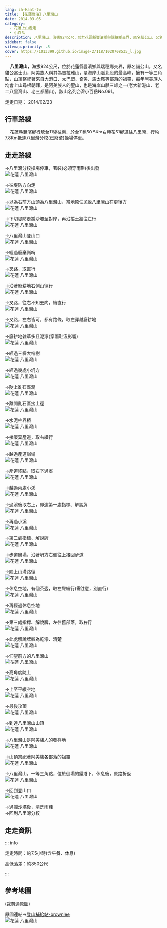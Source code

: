 ```yaml
---
lang: zh-Hant-tw
title: 【花蓮豐濱】八里灣山
date: 2014-03-05
category: 
  - 花蓮上山走走
  - 小百岳
description: 八里灣山，海拔924公尺，位於花蓮縣豐濱鄉與瑞穗鄉交界，原名貓公山，又名貓公富士山，阿美族人稱其為吉拉雅山，是海岸山脈北段的最高峰，擁有一等三角點，山頂祭祀著來自大港口、太巴塱、奇美、馬太鞍等部落的祖靈，每年阿美族人均會上山尋根朝拜，是阿美族人的聖山，也是海岸山脈三雄之一(老大新港山、老二八里灣山、老三都蘭山)，該山名列台灣小百岳No.091。
sidebar: false
sitemap.priority: .8
cover: https://1013399.github.io/image-2/118/1020708535_l.jpg
---
```


    **八里灣山**，海拔924公尺，位於花蓮縣豐濱鄉與瑞穗鄉交界，原名貓公山，又名貓公富士山，阿美族人稱其為吉拉雅山，是海岸山脈北段的最高峰，擁有一等三角點，山頂祭祀著來自大港口、太巴塱、奇美、馬太鞍等部落的祖靈，每年阿美族人均會上山尋根朝拜，是阿美族人的聖山，也是海岸山脈三雄之一(老大新港山、老二八里灣山、老三都蘭山)，該山名列台灣小百岳No.091。

<!-- more -->

走走日期： 2014/02/23

## 行車路線  
    花蓮縣豐濱鄉行駛台11線往南，於台11線50.5Km右轉花51鄉道往八里灣，行約7.8Km抵達八里灣分校(已廢棄)操場停車。

## 走走路線 
→八里灣分校操場停車，著裝(必須穿雨鞋)後出發  
![花蓮 八里灣山](https://1013399.github.io/image-2/118/1020708369_l.jpg)

→往堤防方向走  
![花蓮 八里灣山](https://1013399.github.io/image-2/118/1020708374_l.jpg)

→以為右前方山頭為八里灣山，當地原住民說八里灣山在更後方  
![花蓮 八里灣山](https://1013399.github.io/image-2/118/1020708379_l.jpg)

→下切堤防走攔沙壩至對岸，再沿擋土牆往左行  
![花蓮 八里灣山](https://1013399.github.io/image-2/118/1020708381_l.jpg)

→八里灣山登山口  
![花蓮 八里灣山](https://1013399.github.io/image-2/118/1020708391_l.jpg)

→經過廢棄崗哨  
![花蓮 八里灣山](https://1013399.github.io/image-2/118/1020708398_l.jpg)

→叉路，取直行  
![花蓮 八里灣山](https://1013399.github.io/image-2/118/1020708403_l.jpg)

→沿著廢耕地右側山徑行  
![花蓮 八里灣山](https://1013399.github.io/image-2/118/1020708411_l.jpg)

→叉路，往右不知去向，續直行  
![花蓮 八里灣山](https://1013399.github.io/image-2/118/1020708419_l.jpg)

→叉路，左右皆可，都有路條，取左穿越廢耕地  
![花蓮 八里灣山](https://1013399.github.io/image-2/118/1020708423_l.jpg)

→廢耕地雜草多且泥濘(穿雨鞋沒影響)  
![花蓮 八里灣山](https://1013399.github.io/image-2/118/1020708427_l.jpg)

→經過三棵大榕樹  
![花蓮 八里灣山](https://1013399.github.io/image-2/118/1020708430_l.jpg)

→經過幾處小坍方  
![花蓮 八里灣山](https://1013399.github.io/image-2/118/1020708435_l.jpg)

→陡上亂石溪澗  
![花蓮 八里灣山](https://1013399.github.io/image-2/118/1020708443_l.jpg)

→離開亂石區接土徑  
![花蓮 八里灣山](https://1013399.github.io/image-2/118/1020708446_l.jpg)

→水泥柱界樁  
![花蓮 八里灣山](https://1013399.github.io/image-2/118/1020708451_l.jpg)

→接廢棄產道，取右續行  
![花蓮 八里灣山](https://1013399.github.io/image-2/118/1020708457_l.jpg)

→越過產道崩塌  
![花蓮 八里灣山](https://1013399.github.io/image-2/118/1020708462_l.jpg)

→產道終點，取右下過溪  
![花蓮 八里灣山](https://1013399.github.io/image-2/118/1020708471_l.jpg)

→越過兩處小溪  
![花蓮 八里灣山](https://1013399.github.io/image-2/118/1020708476_l.jpg)

→過溪後取右上，即達第一處指標、解說牌  
![花蓮 八里灣山](https://1013399.github.io/image-2/118/1020708480_l.jpg)

→再過小溪  
![花蓮 八里灣山](https://1013399.github.io/image-2/118/1020708492_l.jpg)

→第二處指標、解說牌  
![花蓮 八里灣山](https://1013399.github.io/image-2/118/1020708506_l.jpg)

→步道崩塌，沿著坍方右側往上接回步道  
![花蓮 八里灣山](https://1013399.github.io/image-2/118/1020708509_l.jpg)

→陡上山溝路徑  
![花蓮 八里灣山](https://1013399.github.io/image-2/118/1020708515_l.jpg)

→休息空地，有個茶壺，取左彎續行(需注意，別直行)  
![花蓮 八里灣山](https://1013399.github.io/image-2/118/1020708518_l.jpg)

→再經過休息空地  
![花蓮 八里灣山](https://1013399.github.io/image-2/118/1020708523_l.jpg)

→第三處指標、解說牌，左往舊部落，取右行  
![花蓮 八里灣山](https://1013399.github.io/image-2/118/1020708528_l.jpg)

→此處解說牌較為乾淨、清楚  
![花蓮 八里灣山](https://1013399.github.io/image-2/118/1020708531_l.jpg)

→仰望前方的八里灣山  
![花蓮 八里灣山](https://1013399.github.io/image-2/118/1020708535_l.jpg)

→高角度陡上  
![花蓮 八里灣山](https://1013399.github.io/image-2/118/1020708539_l.jpg)

→上至平緩空地  
![花蓮 八里灣山](https://1013399.github.io/image-2/118/1020708544_l.jpg)

→最後攻頂  
![花蓮 八里灣山](https://1013399.github.io/image-2/118/1020708548_l.jpg)

→到達八里灣山山頂  
![花蓮 八里灣山](https://1013399.github.io/image-2/118/1020708551_l.jpg)

→八里灣山是阿美族人的發祥地  
![花蓮 八里灣山](https://1013399.github.io/image-2/118/1020708556_l.jpg)

→山頂祭祀著阿美族各部落的祖靈  
![花蓮 八里灣山](https://1013399.github.io/image-2/118/1020708563_l.jpg)

→八里灣山，一等三角點，位於倒塌的鐵塔下，休息後，原路折返  
![花蓮 八里灣山](https://1013399.github.io/image-2/118/1020708567_l.jpg)

→回到登山口  
![花蓮 八里灣山](https://1013399.github.io/image-2/118/1020708572_l.jpg)

→過攔沙壩後，清洗雨鞋  
→回到八里灣分校

## 走走資訊

::: info

走走時間：約7.5小時(含午餐、休息)

高低落差：約850公尺

:::

## 參考地圖
(裁剪過原圖)  

原圖連結→[登山補給站-brownlee](http://www.keepon.com.tw/DiscussLoad.aspx?code=314B5CF9AEC3A19113F6CAA6F539A662ACA1E2B351E8E754)  
![花蓮 八里灣山](https://1013399.github.io/image-2/118/1020708739_l.jpg)